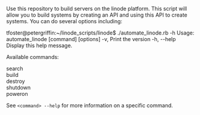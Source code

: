 Use this repository to build servers on the linode platform.
This script will allow you to build systems by creating an API and using
this API to create systems.  You can do several options including: 

tfoster@petergriffin:~/linode_scripts/linode$ ./automate_linode.rb -h
Usage: automate_linode [command] [options]
    -v,             Print the version
    -h, --help      Display this help message.

Available commands:

  search     
  build      
  destroy    
  shutdown   
  poweron    

See `<command> --help` for more information on a specific command.
